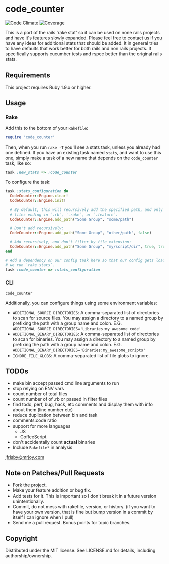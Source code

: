 # code_counter

[![Code Climate](https://codeclimate.com/github/MrJoy/code_statistics.png)](https://codeclimate.com/github/MrJoy/code_statistics)
[![Coverage](https://codeclimate.com/github/MrJoy/code_statistics/coverage.png)](https://codeclimate.com/github/MrJoy/code_statistics)

This is a port of the rails 'rake stat' so it can be used on none rails
projects and have it's features slowly expanded. Please feel free to contact us
if you have any ideas for additional stats that should be added. It in general
tries to have defaults that work better for both rails and non rails projects.
It specifically supports cucumber tests and rspec better than the original
rails stats.


## Requirements

This project requires Ruby 1.9.x or higher.


## Usage

### Rake

Add this to the bottom of your `Rakefile`:

```ruby
require 'code_counter'
```

Then, when you run `rake -T` you'll see a stats task, unless you already had
one defined.  If you have an existing task named `stats`, and want to use this
one, simply make a task of a new name that depends on the `code_counter`
task, like so:

```ruby
task :new_stats => :code_counter
```

To configure the task:

```ruby
task :stats_configuration do
  CodeCounter::Engine.clear!
  CodeCounter::Engine.init!

  # By default, this will recursively add the specified path, and only look for
  # files ending in `.rb`, `.rake`, or `.feature`.
  CodeCounter::Engine.add_path("Some Group", "some/path")

  # Don't add recursively:
  CodeCounter::Engine.add_path("Some Group", "other/path", false)

  # Add recursively, and don't filter by file extension:
  CodeCounter::Engine.add_path("Some Group", "my/script/dir", true, true)
end

# Add a dependency on our config task here so that our config gets loaded when
# we run `rake stats`.
task :code_counter => :stats_configuration
```


### CLI

```bash
code_counter
```

Additionally, you can configure things using some environment variables:

* `ADDITIONAL_SOURCE_DIRECTORIES`: A comma-separated list of directories to
  scan for source files.  You may assign a directory to a named group by
  prefixing the path with a group name and colon.  E.G. `ADDITIONAL_SOURCE_DIRECTORIES='Libraries:my_awesome_code'`
* `ADDITIONAL_BINARY_DIRECTORIES`: A comma-separated list of directories to
  scan for binaries.  You may assign a directory to a named group by prefixing
  the path with a group name and colon.  E.G. `ADDITIONAL_BINARY_DIRECTORIES='Binaries:my_awesome_scripts'`
* `IGNORE_FILE_GLOBS`: A comma-separated list of file globs to ignore.


## TODOs

* make bin accept passed cmd line arguments to run
* stop relying on ENV vars
* count number of total files
* count number of of .rb or passed in filter files
* find todo, perf, bug, hack, etc comments and display them with info about
  them (line number etc)
* reduce duplication between bin and task
* comments:code ratio
* support for more languages
    * JS
    * CoffeeScript
* don't accidentally count __actual__ binaries
* Include `Rakefile*` in analysis

[jfrisby@mrjoy.com](mailto:jfrisby@mrjoy.com)


## Note on Patches/Pull Requests

* Fork the project.
* Make your feature addition or bug fix.
* Add tests for it. This is important so I don't break it in a future version
  unintentionally.
* Commit, do not mess with rakefile, version, or history.  (if you want to have
  your own version, that is fine but bump version in a commit by itself I can
  ignore when I pull)
* Send me a pull request. Bonus points for topic branches.


## Copyright

Distributed under the MIT license.  See LICENSE.md for details, including
authorship/ownership.
